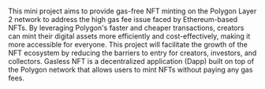 #
This mini project aims to provide gas-free NFT minting on the Polygon Layer 2 network to
address the high gas fee issue faced by Ethereum-based NFTs. By leveraging Polygon's faster
and cheaper transactions, creators can mint their digital assets more efficiently and
cost-effectively, making it more accessible for everyone. This project will facilitate the
growth of the NFT ecosystem by reducing the barriers to entry for creators, investors, and
collectors.
Gasless NFT is a decentralized application (Dapp) built on top of the Polygon network that allows users to mint NFTs without paying any gas fees.
